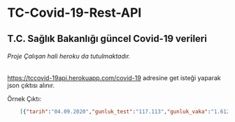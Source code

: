 # TC-Covid-19-Rest-API
## T.C. Sağlık Bakanlığı güncel Covid-19 verileri

###### Proje Çalışan hali heroku da tutulmaktadır.

https://tccovid-19api.herokuapp.com/covid-19 adresine get isteği yaparak json çıktısı alınır.


Örnek Çıktı:

```json
    [{"tarih":"04.09.2020","gunluk_test":"117.113","gunluk_vaka":"1.612","gunluk_vefat":"53","gunluk_iyilesen":"1.021","toplam_test":"7.583.200","toplam_vaka":"276.555","toplam_vefat":"6.564","toplam_iyilesen":"249.108","toplam_yogun_bakim":"","toplam_entube":"","hastalarda_zaturre_oran":"7.5","agir_hasta_sayisi":"1.076"}]
```